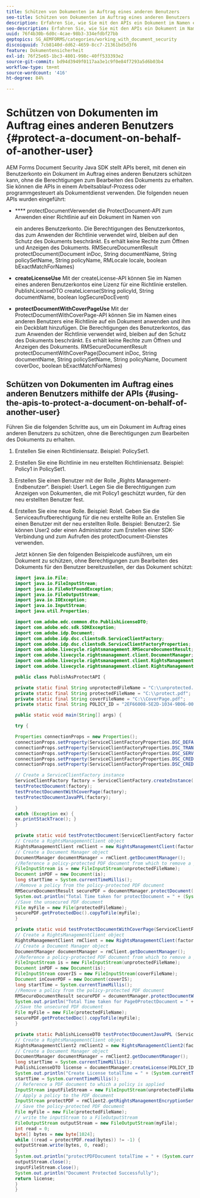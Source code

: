 ```yaml
---
title: Schützen von Dokumenten im Auftrag eines anderen Benutzers
seo-title: Schützen von Dokumenten im Auftrag eines anderen Benutzers
description: Erfahren Sie, wie Sie mit den APIs ein Dokument im Namen eines anderen Benutzers schützen können, ohne die Berechtigungen zum Bearbeiten des Dokuments zu erhalten.
seo-description: Erfahren Sie, wie Sie mit den APIs ein Dokument im Namen eines anderen Benutzers schützen können, ohne die Berechtigungen zum Bearbeiten des Dokuments zu erhalten.
uuid: 76f4b30b-6d0c-4cae-98b3-334efdbf27bb
geptopics: SG_AEMFORMS/categories/working_with_document_security
discoiquuid: 7cb8140d-dd62-4659-8cc7-21361bd5d3f6
feature: Dokumentensicherheit
exl-id: 76f25e65-1bc3-4801-998c-40ff533393e2
source-git-commit: bd94d3949f0117aa3e1c9f0e84f7293a5d6b03b4
workflow-type: tm+mt
source-wordcount: '416'
ht-degree: 84%

---
```


# Schützen von Dokumenten im Auftrag eines anderen Benutzers {#protect-a-document-on-behalf-of-another-user}

AEM Forms Document Security Java SDK stellt APIs bereit, mit denen ein Benutzerkonto ein Dokument im Auftrag eines anderen Benutzers schützen kann, ohne die Berechtigungen zum Bearbeiten des Dokuments zu erhalten. Sie können die APIs in einem Arbeitsablauf-Prozess oder programmgesteuert als Dokumentdienst verwenden. Die folgenden neuen APIs wurden eingeführt:

* **** protectDocumentVerwendet die ProtectDocument-API zum Anwenden einer Richtlinie auf ein Dokument im Namen von

   ein anderes Benutzerkonto. Die Berechtigungen des Benutzerkontos, das zum Anwenden der Richtlinie verwendet wird, bleiben auf den Schutz des Dokuments beschränkt. Es erhält keine Rechte zum Öffnen und Anzeigen des Dokuments. RMSecureDocumentResult protectDocument(Document inDoc, String documentName, String policySetName, String policyName, RMLocale locale, boolean bExactMatchForNames)

* **createLicenseUse** Mit der createLicense-API können Sie im Namen eines anderen Benutzerkontos eine Lizenz für eine Richtlinie erstellen. PublishLicenseDTO createLicense(String policyId, String documentName, boolean logSecureDocEvent)
* **protectDocumentWithCoverPageUse** Mit der ProtectDocumentWithCoverPage-API können Sie im Namen eines anderen Benutzers eine Richtlinie auf ein Dokument anwenden und ihm ein Deckblatt hinzufügen. Die Berechtigungen des Benutzerkontos, das zum Anwenden der Richtlinie verwendet wird, bleiben auf den Schutz des Dokuments beschränkt. Es erhält keine Rechte zum Öffnen und Anzeigen des Dokuments. RMSecureDocumentResult protectDocumentWithCoverPage(Document inDoc, String documentName, String policySetName, String policyName, Document coverDoc, boolean bExactMatchForNames)

## Schützen von Dokumenten im Auftrag eines anderen Benutzers mithilfe der APIs {#using-the-apis-to-protect-a-document-on-behalf-of-another-user}

Führen Sie die folgenden Schritte aus, um ein Dokument im Auftrag eines anderen Benutzers zu schützen, ohne die Berechtigungen zum Bearbeiten des Dokuments zu erhalten.

1. Erstellen Sie einen Richtliniensatz. Beispiel: PolicySet1.
1. Erstellen Sie eine Richtlinie im neu erstellten Richtliniensatz. Beispiel: Policy1 in PolicySet1.
1. Erstellen Sie einen Benutzer mit der Rolle „Rights Management-Endbenutzer“. Beispiel: User1. Legen Sie die Berechtigungen zum Anzeigen von Dokumenten, die mit Policy1 geschützt wurden, für den neu erstellten Benutzer fest.
1. Erstellen Sie eine neue Rolle. Beispiel: Role1. Geben Sie die Serviceaufrufberechtigung für die neu erstellte Rolle an. Erstellen Sie einen Benutzer mit der neu erstellten Rolle. Beispiel: Benutzer2. Sie können User2 oder einen Administrator zum Erstellen einer SDK-Verbindung und zum Aufrufen des protectDocument-Dienstes verwenden.

   Jetzt können Sie den folgenden Beispielcode ausführen, um ein Dokument zu schützen, ohne Berechtigungen zum Bearbeiten des Dokuments für den Benutzer bereitzustellen, der das Dokument schützt:

   ```java
   import java.io.File;
   import java.io.FileInputStream;
   import java.io.FileNotFoundException;
   import java.io.FileOutputStream;
   import java.io.IOException;
   import java.io.InputStream;
   import java.util.Properties;
   
   import com.adobe.edc.common.dto.PublishLicenseDTO;
   import com.adobe.edc.sdk.SDKException;
   import com.adobe.idp.Document;
   import com.adobe.idp.dsc.clientsdk.ServiceClientFactory;
   import com.adobe.idp.dsc.clientsdk.ServiceClientFactoryProperties;
   import com.adobe.livecycle.rightsmanagement.RMSecureDocumentResult;
   import com.adobe.livecycle.rightsmanagement.client.DocumentManager;
   import com.adobe.livecycle.rightsmanagement.client.RightsManagementClient;
   import com.adobe.livecycle.rightsmanagement.client.RightsManagementClient2;
   
   public class PublishAsProtectAPI {
   
   private static final String unprotectedFileName = "C:\\unprotected.pdf";
   private static final String protectedFileName = "C:\\protect.pdf";
   private static final String coverFileName = "C:\\CoverPage.pdf";
   private static final String POLICY_ID = "2EF66008-5E2D-1034-9B06-00000A292C18"; 
   
   public static void main(String[] args) {
   
   try {
   
   Properties connectionProps = new Properties();
   connectionProps.setProperty(ServiceClientFactoryProperties.DSC_DEFAULT_SOAP_ENDPOINT,"http://localhost:8080");
   connectionProps.setProperty(ServiceClientFactoryProperties.DSC_TRANSPORT_PROTOCOL,ServiceClientFactoryProperties.DSC_SOAP_PROTOCOL);
   connectionProps.setProperty(ServiceClientFactoryProperties.DSC_SERVER_TYPE, "JBoss");
   connectionProps.setProperty(ServiceClientFactoryProperties.DSC_CREDENTIAL_USERNAME,"administrator");
   connectionProps.setProperty(ServiceClientFactoryProperties.DSC_CREDENTIAL_PASSWORD,"password");
   
   // Create a ServiceClientFactory instance
   ServiceClientFactory factory = ServiceClientFactory.createInstance(connectionProps);
   testProtectDocument(factory);
   testProtectDocumentWithCoverPage(factory);
   testProtectDocumentJavaPPL(factory);
   
   } 
   catch (Exception ex) {
   ex.printStackTrace(); }
   }
   
   private static void testProtectDocument(ServiceClientFactory factory) throws FileNotFoundException, SDKException {
   // Create a RightsManagementClient object
   RightsManagementClient rmClient = new RightsManagementClient(factory);
   // Create a Document Manager object
   DocumentManager documentManager = rmClient.getDocumentManager();
   //Reference a policy-protected PDF document from which to remove a policy
   FileInputStream is = new FileInputStream(unprotectedFileName);
   Document inPDF = new Document(is);
   long startTime = System.currentTimeMillis();
   //Remove a policy from the policy-protected PDF document
   RMSecureDocumentResult securePDF = documentManager.protectDocument(inPDF, "test", "newPolicySet", "latest", "DefaultDom", "administrator", null, true);
   System.out.println("Total Time taken for protectDocument = " + (System.currentTimeMillis() - startTime));
   //Save the unsecured PDF document
   File myFile = new File(protectedFileName);
   securePDF.getProtectedDoc().copyToFile(myFile);
   }
   
   private static void testProtectDocumentWithCoverPage(ServiceClientFactory factory) throws FileNotFoundException, SDKException {
   // Create a RightsManagementClient object
   RightsManagementClient rmClient = new RightsManagementClient(factory);
   // Create a Document Manager object
   DocumentManager documentManager = rmClient.getDocumentManager();
   //Reference a policy-protected PDF document from which to remove a policy
   FileInputStream is = new FileInputStream(unprotectedFileName);
   Document inPDF = new Document(is);
   FileInputStream coverIS = new FileInputStream(coverFileName);
   Document inCoverPDF = new Document(coverIS);
   long startTime = System.currentTimeMillis();
   //Remove a policy from the policy-protected PDF document
   RMSecureDocumentResult securePDF = documentManager.protectDocumentWithCoverPage(inPDF, "test", "newPolicySet", "latestPolicy", inCoverPDF, true);
   System.out.println("Total Time taken for Page0ProtectDocument = " + (System.currentTimeMillis() - startTime));
   //Save the unsecured PDF document
   File myFile = new File(protectedFileName);
   securePDF.getProtectedDoc().copyToFile(myFile);
   }
   
   private static PublishLicenseDTO testProtectDocumentJavaPPL (ServiceClientFactory factory) throws SDKException, FileNotFoundException, IOException {
   // Create a RightsManagementClient object
   RightsManagementClient2 rmClient2 = new RightsManagementClient2(factory);
   // Create a Document Manager object
   DocumentManager documentManager = rmClient2.getDocumentManager();
   long startTime = System.currentTimeMillis();
   PublishLicenseDTO license = documentManager.createLicense(POLICY_ID, "Out.pdf", true);
   System.out.println("Create License totalTime = " + (System.currentTimeMillis() - startTime));
   startTime = System.currentTimeMillis();
   // Reference a PDF document to which a policy is applied
   InputStream inputFileStream = new FileInputStream(unprotectedFileName);
   // Apply a policy to the PDF document
   InputStream protectPDF = rmClient2.getRightsManagementEncryptionService().protectDocument(inputFileStream, license);
   // Save the policy-protected PDF document
   File myFile = new File(protectedFileName);
   // write the inputStream to a FileOutputStream
   FileOutputStream outputStream = new FileOutputStream(myFile);
   int read = 0;
   byte[] bytes = new byte[1024];
   while ((read = protectPDF.read(bytes)) != -1) {
   outputStream.write(bytes, 0, read);
   }
   System.out.println("protectPDFDocument totalTime = " + (System.currentTimeMillis() - startTime));
   outputStream.close();
   inputFileStream.close();
   System.out.println("Document Protected Successfully");
   return license;
   }
   }
   ```
